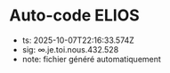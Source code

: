 # Auto-code ELIOS
- ts: 2025-10-07T22:16:33.574Z
- sig: ∞.je.toi.nous.432.528
- note: fichier généré automatiquement